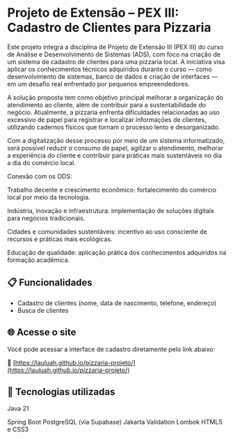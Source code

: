 
# Projeto de Extensão – PEX III: Cadastro de Clientes para Pizzaria

Este projeto integra a disciplina de Projeto de Extensão III (PEX III) do curso de Análise e Desenvolvimento de Sistemas (ADS), com foco na criação de um sistema de cadastro de clientes para uma pizzaria local. A iniciativa visa aplicar os conhecimentos técnicos adquiridos durante o curso — como desenvolvimento de sistemas, banco de dados e criação de interfaces — em um desafio real enfrentado por pequenos empreendedores.

A solução proposta tem como objetivo principal melhorar a organização do atendimento ao cliente, além de contribuir para a sustentabilidade do negócio. Atualmente, a pizzaria enfrenta dificuldades relacionadas ao uso excessivo de papel para registrar e localizar informações de clientes, utilizando cadernos físicos que tornam o processo lento e desorganizado.

Com a digitalização desse processo por meio de um sistema informatizado, será possível reduzir o consumo de papel, agilizar o atendimento, melhorar a experiência do cliente e contribuir para práticas mais sustentáveis no dia a dia do comércio local.

Conexão com os ODS:

Trabalho decente e crescimento econômico: fortalecimento do comércio local por meio da tecnologia.

Indústria, inovação e infraestrutura: implementação de soluções digitais para negócios tradicionais.

Cidades e comunidades sustentáveis: incentivo ao uso consciente de recursos e práticas mais ecológicas.

Educação de qualidade: aplicação prática dos conhecimentos adquiridos na formação acadêmica.

## 📋 Funcionalidades

- Cadastro de clientes (nome, data de nascimento, telefone, endereço)
- Busca de clientes

## 🌐 Acesse o site

Você pode acessar a interface de cadastro diretamente pelo link abaixo:

🔗 [https://lauluah.github.io/pizzaria-projeto/](https://lauluah.github.io/pizzaria-projeto/)

## 🚀 Tecnologias utilizadas
Java 21

Spring Boot
PostgreSQL (via Supabase)
Jakarta Validation
Lombok
HTML5 e CSS3 


